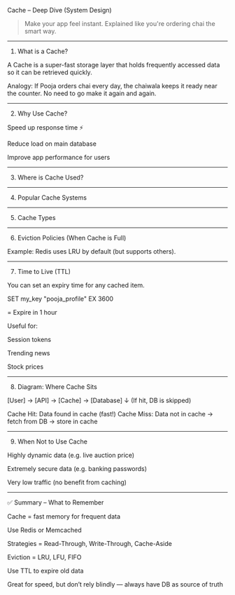 Cache – Deep Dive (System Design)

> Make your app feel instant. Explained like you're ordering chai the smart way.




---

1. What is a Cache?

A Cache is a super-fast storage layer that holds frequently accessed data so it can be retrieved quickly.

Analogy: If Pooja orders chai every day, the chaiwala keeps it ready near the counter. No need to go make it again and again.


---

2. Why Use Cache?

Speed up response time ⚡

Reduce load on main database

Improve app performance for users



---

3. Where is Cache Used?


---

4. Popular Cache Systems


---

5. Cache Types


---

6. Eviction Policies (When Cache is Full)

Example: Redis uses LRU by default (but supports others).


---

7. Time to Live (TTL)

You can set an expiry time for any cached item.

SET my_key "pooja_profile" EX 3600

= Expire in 1 hour

Useful for:

Session tokens

Trending news

Stock prices



---

8. Diagram: Where Cache Sits

[User] → [API] → [Cache] → [Database]
                     ↓
           (If hit, DB is skipped)

Cache Hit: Data found in cache (fast!) Cache Miss: Data not in cache → fetch from DB → store in cache


---

9. When Not to Use Cache

Highly dynamic data (e.g. live auction price)

Extremely secure data (e.g. banking passwords)

Very low traffic (no benefit from caching)



---

✅ Summary – What to Remember

Cache = fast memory for frequent data

Use Redis or Memcached

Strategies = Read-Through, Write-Through, Cache-Aside

Eviction = LRU, LFU, FIFO

Use TTL to expire old data

Great for speed, but don’t rely blindly — always have DB as source of truth

